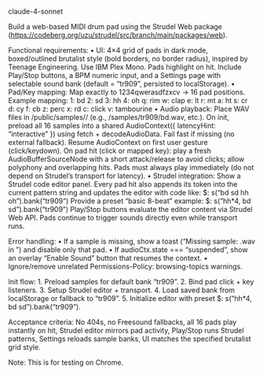 claude-4-sonnet

Build a web-based MIDI drum pad using the Strudel Web package (https://codeberg.org/uzu/strudel/src/branch/main/packages/web).

Functional requirements:
• UI: 4×4 grid of pads in dark mode, boxed/outlined brutalist style (bold borders, no border radius), inspired by Teenage Engineering. Use IBM Plex Mono. Pads highlight on hit. Include Play/Stop buttons, a BPM numeric input, and a Settings page with selectable sound bank (default = “tr909”, persisted to localStorage).
• Pad/Key mapping: Map exactly to 1234qwerasdfzxcv → 16 pad positions. Example mapping:
1: bd 2: sd 3: hh 4: oh
q: rim w: clap e: lt r: mt
a: ht s: cr d: cy f: cb
z: perc x: rd c: click v: tambourine
• Audio playback: Place WAV files in /public/samples// (e.g., /samples/tr909/bd.wav, etc.). On init, preload all 16 samples into a shared AudioContext({ latencyHint: “interactive” }) using fetch + decodeAudioData. Fail fast if missing (no external fallback). Resume AudioContext on first user gesture (click/keydown). On pad hit (click or mapped key): play a fresh AudioBufferSourceNode with a short attack/release to avoid clicks; allow polyphony and overlapping hits. Pads must always play immediately (do not depend on Strudel’s transport for latency).
• Strudel integration: Show a Strudel code editor panel. Every pad hit also appends its token into the current pattern string and updates the editor with code like:
$: s(“bd sd hh oh”).bank(“tr909”)
Provide a preset “basic 8-beat” example:
$: s(“hh\*4, bd sd”).bank(“tr909”)
Play/Stop buttons evaluate the editor content via Strudel Web API. Pads continue to trigger sounds directly even while transport runs.

Error handling:
• If a sample is missing, show a toast (“Missing sample: .wav in ”) and disable only that pad.
• If audioCtx.state === “suspended”, show an overlay “Enable Sound” button that resumes the context.
• Ignore/remove unrelated Permissions-Policy: browsing-topics warnings.

Init flow: 1. Preload samples for default bank “tr909”. 2. Bind pad click + key listeners. 3. Setup Strudel editor + transport. 4. Load saved bank from localStorage or fallback to “tr909”. 5. Initialize editor with preset $: s(“hh\*4, bd sd”).bank(“tr909”).

Acceptance criteria: No 404s, no Freesound fallbacks, all 16 pads play instantly on hit, Strudel editor mirrors pad activity, Play/Stop runs Strudel patterns, Settings reloads sample banks, UI matches the specified brutalist grid style.

Note: This is for testing on Chrome.

